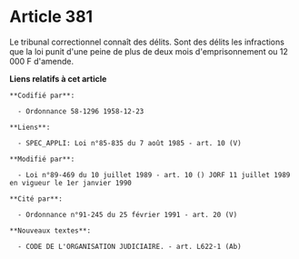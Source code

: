 # Article 381

Le tribunal correctionnel connaît des délits. Sont des délits les infractions que la loi punit d'une peine de plus de deux
mois d'emprisonnement ou 12 000 F d'amende.

**Liens relatifs à cet article**

	**Codifié par**:

	  - Ordonnance 58-1296 1958-12-23

	**Liens**:

	  - SPEC_APPLI: Loi n°85-835 du 7 août 1985 - art. 10 (V)

	**Modifié par**:

	  - Loi n°89-469 du 10 juillet 1989 - art. 10 () JORF 11 juillet 1989 en vigueur le 1er janvier 1990

	**Cité par**:

	  - Ordonnance n°91-245 du 25 février 1991 - art. 20 (V)

	**Nouveaux textes**:

	  - CODE DE L'ORGANISATION JUDICIAIRE. - art. L622-1 (Ab)
